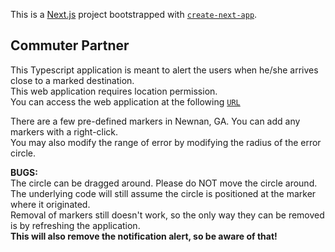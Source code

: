 This is a [Next.js](https://nextjs.org) project bootstrapped with [`create-next-app`](https://nextjs.org/docs/app/api-reference/cli/create-next-app).

## Commuter Partner  

This Typescript application is meant to alert the users when he/she arrives close to a marked destination.  
This web application requires location permission.  
You can access the web application at the following [`URL`](https://)    

There are a few pre-defined markers in Newnan, GA. You can add any markers with a right-click.  
You may also modify the range of error by modifying the radius of the error circle.    

__BUGS:__  
The circle can be dragged around. Please do NOT move the circle around. The underlying code will still assume the circle is positioned at the marker where it originated.  
Removal of markers still doesn't work, so the only way they can be removed is by refreshing the application.  
**This will also remove the notification alert, so be aware of that!**
